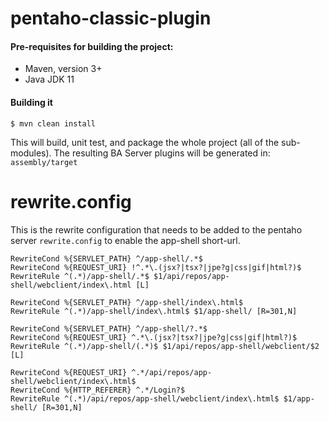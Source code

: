 # pentaho-classic-plugin #

#### Pre-requisites for building the project:

* Maven, version 3+
* Java JDK 11

#### Building it

```
$ mvn clean install
```

This will build, unit test, and package the whole project (all of the sub-modules). The resulting BA Server plugins will
be generated in: ```assembly/target```

# rewrite.config

This is the rewrite configuration that needs to be added to the pentaho server `rewrite.config` to enable the app-shell
short-url.

```
RewriteCond %{SERVLET_PATH} ^/app-shell/.*$
RewriteCond %{REQUEST_URI} !^.*\.(jsx?|tsx?|jpe?g|css|gif|html?)$
RewriteRule ^(.*)/app-shell/.*$ $1/api/repos/app-shell/webclient/index\.html [L]

RewriteCond %{SERVLET_PATH} ^/app-shell/index\.html$
RewriteRule ^(.*)/app-shell/index\.html$ $1/app-shell/ [R=301,N]

RewriteCond %{SERVLET_PATH} ^/app-shell/?.*$
RewriteCond %{REQUEST_URI} ^.*\.(jsx?|tsx?|jpe?g|css|gif|html?)$
RewriteRule ^(.*)/app-shell/(.*)$ $1/api/repos/app-shell/webclient/$2 [L]

RewriteCond %{REQUEST_URI} ^.*/api/repos/app-shell/webclient/index\.html$ 
RewriteCond %{HTTP_REFERER} ^.*/Login?$
RewriteRule ^(.*)/api/repos/app-shell/webclient/index\.html$ $1/app-shell/ [R=301,N]
```